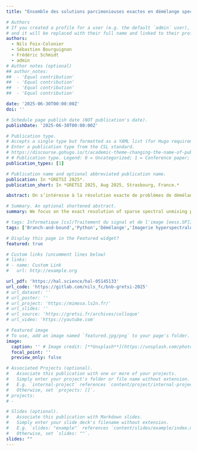 ```yaml
---
title: "Ensemble des solutions parcimonieuses exactes en démélange spectral : algorithme garanti et analyse des solutions"

# Authors
# If you created a profile for a user (e.g. the default `admin` user), write the username (folder name) here
# and it will be replaced with their full name and linked to their profile.
authors:
  - Nils Foix-Colonier
  - Sébastien Bourguignon
  - Frédéric Schmidt
  - admin
# Author notes (optional)
## author_notes:
##  - 'Equal contribution'
##  - 'Equal contribution'
##  - 'Equal contribution'
##  - 'Equal contribution'

date: '2025-06-30T00:00:00Z'
doi: ''

# Schedule page publish date (NOT publication's date).
publishDate: '2025-06-30T00:00:00Z'

# Publication type.
# Accepts a single type but formatted as a YAML list (for Hugo requirements).
# Enter a publication type from the CSL standard.
# https://discourse.gohugo.io/t/academic-theme-changing-the-name-of-publication-types/38091
# # Publication type. Legend: 0 = Uncategorized; 1 = Conference paper; 2 = Journal article; 3 = Preprint / Working Paper; 4 = Report; 5 = Book; 6 = Book section; 7 = Thesis; 8 = Patent
publication_types: [1]

# Publication name and optional abbreviated publication name.
publication: In *GRETSI 2025*.
publication_short: In *GRETSI 2025, Aug 2025, Strasbourg, France.*

abstract: On s’intéresse à la résolution exacte de problèmes de démélange spectral linéaire parcimonieux, i.e. à la recherche de solutions à cardinalité limitée d’un problème de moindres carrés linéaires sous contraintes de positivité et de somme unité. L’originalité de la méthode proposée – dont le code Python est mis à disposition – repose sur son aspect multi-solutions; on renvoie l’ensemble des meilleurs supports de solution. Cette méthode est testée sur des données synthétiques et les performances obtenues sont prometteuses.

# Summary. An optional shortened abstract.
summary: We focus on the exact resolution of sparse spectral unmixing problems, that is, the search for cardinality-limited linear least squares solutions under non-negativity and sum-to-one constraints. The originality of the proposed method - for which the Python code is provided - lies in its multisolution nature; we return the set of supports that yield the best solutions. The method is tested on synthetic data, with promising results.

# tags: Informatique [cs]/Traitement du signal et de l'image [eess.SP]Informatique [cs]/Recherche opérationnelle [math.OC] Mathématiques [math]/Combinatoire [math.CO]
tags: ['Branch-and-bound','Python','Démélange','Imagerie hyperspectrale','Optimisation','Parcimonie','Solveur libre']

# Display this page in the Featured widget?
featured: true

# Custom links (uncomment lines below)
# links:
# - name: Custom Link
#   url: http://example.org

url_pdf: 'https://hal.science/hal-05145133'
url_code: 'https://gitlab.com/nils_fc/bnb-gretsi-2025'
# url_dataset: ''
# url_poster: ''
# url_project: 'https://mimosa.ls2n.fr/'
# url_slides: ''
# url_source: 'https://gretsi.fr/archives/colloque'
# url_video: 'https://youtube.com'

# Featured image
# To use, add an image named `featured.jpg/png` to your page's folder.
image:
  caption: '' # Image credit: [**Unsplash**](https://unsplash.com/photos/pLCdAaMFLTE)
  focal_point: ''
  preview_only: false

# Associated Projects (optional).
#   Associate this publication with one or more of your projects.
#   Simply enter your project's folder or file name without extension.
#   E.g. `internal-project` references `content/project/internal-project/index.md`.
#   Otherwise, set `projects: []`.
# projects:
# -

# Slides (optional).
#   Associate this publication with Markdown slides.
#   Simply enter your slide deck's filename without extension.
#   E.g. `slides: "example"` references `content/slides/example/index.md`.
#   Otherwise, set `slides: ""`.
slides: ""
---
```



